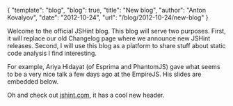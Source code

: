 {
  "template": "blog",
  "blog": true,
  "title": "New blog",
  "author": "Anton Kovalyov",
  "date": "2012-10-24",
  "url": "/blog/2012-10-24/new-blog"
}

Welcome to the official JSHint blog. This blog will serve two purposes.
First, it will replace our old Changelog page where we announce new JSHint
releases. Second, I will use this blog as a platform to share stuff about
static code analysis I find interesting.

For example, Ariya Hidayat (of Esprima and PhantomJS) gave what seems to
be a very nice talk a few days ago at the EmpireJS. His slides are embedded
below.

<div id="ariya-empirejs">
</div>

<script>
(function () {
var st = document.createElement("script");
st.async = true;
st.className = "speakerdeck-embed";
st.src = "//speakerdeck.com/assets/embed.js";
st.setAttribute("data-id", "50857786ae6235000200483e");
st.setAttribute("data-ratio", "1.299492385786802");
document.getElementById("ariya-empirejs").appendChild(st);
})();
</script>

Oh and check out [jshint.com](http://jshint.com/), it has a cool new header.
